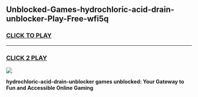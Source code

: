 
## Unblocked-Games-hydrochloric-acid-drain-unblocker-Play-Free-wfi5q
<h3>
<a href="https://premium76.site?title=hydrochloric-acid-drain-unblocker&ref=10A">CLICK TO PLAY</a></h3>
<hr>

<h3>
<a href="https://premium76.site?title=hydrochloric-acid-drain-unblocker&ref=10A">CLICK 2 PLAY</a>
  
</h3>

<a href="https://premium76.site?title=hydrochloric-acid-drain-unblocker&ref=10A"><img src="https://clearcache.store/games.png"></a>


**hydrochloric-acid-drain-unblocker games unblocked: Your Gateway to Fun and Accessible Online Gaming**

